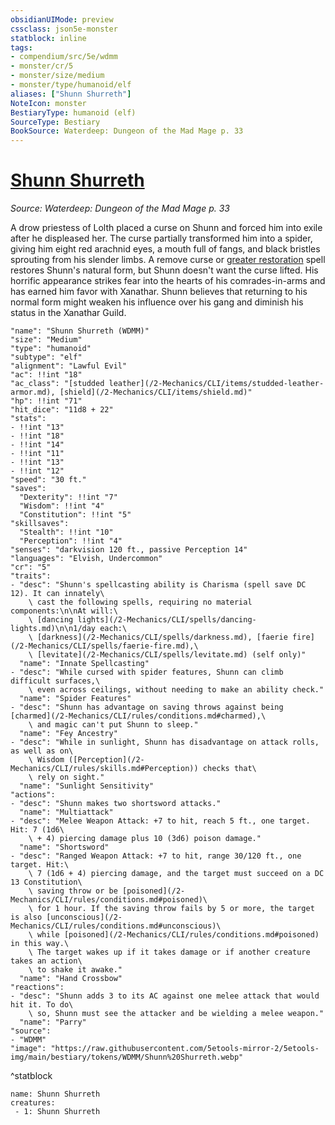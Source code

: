 ```yaml
---
obsidianUIMode: preview
cssclass: json5e-monster
statblock: inline
tags:
- compendium/src/5e/wdmm
- monster/cr/5
- monster/size/medium
- monster/type/humanoid/elf
aliases: ["Shunn Shurreth"]
NoteIcon: monster
BestiaryType: humanoid (elf)
SourceType: Bestiary
BookSource: Waterdeep: Dungeon of the Mad Mage p. 33
---
```

# [Shunn Shurreth](2-Mechanics/CLI/bestiary/npc/shunn-shurreth-wdmm.md)
*Source: Waterdeep: Dungeon of the Mad Mage p. 33*  

A drow priestess of Lolth placed a curse on Shunn and forced him into exile after he displeased her. The curse partially transformed him into a spider, giving him eight red arachnid eyes, a mouth full of fangs, and black bristles sprouting from his slender limbs. A remove curse or [greater restoration](/2-Mechanics/CLI/spells/greater-restoration.md) spell restores Shunn's natural form, but Shunn doesn't want the curse lifted. His horrific appearance strikes fear into the hearts of his comrades-in-arms and has earned him favor with Xanathar. Shunn believes that returning to his normal form might weaken his influence over his gang and diminish his status in the Xanathar Guild.

```statblock
"name": "Shunn Shurreth (WDMM)"
"size": "Medium"
"type": "humanoid"
"subtype": "elf"
"alignment": "Lawful Evil"
"ac": !!int "18"
"ac_class": "[studded leather](/2-Mechanics/CLI/items/studded-leather-armor.md), [shield](/2-Mechanics/CLI/items/shield.md)"
"hp": !!int "71"
"hit_dice": "11d8 + 22"
"stats":
- !!int "13"
- !!int "18"
- !!int "14"
- !!int "11"
- !!int "13"
- !!int "12"
"speed": "30 ft."
"saves":
  "Dexterity": !!int "7"
  "Wisdom": !!int "4"
  "Constitution": !!int "5"
"skillsaves":
  "Stealth": !!int "10"
  "Perception": !!int "4"
"senses": "darkvision 120 ft., passive Perception 14"
"languages": "Elvish, Undercommon"
"cr": "5"
"traits":
- "desc": "Shunn's spellcasting ability is Charisma (spell save DC 12). It can innately\
    \ cast the following spells, requiring no material components:\n\nAt will:\
    \ [dancing lights](/2-Mechanics/CLI/spells/dancing-lights.md)\n\n1/day each:\
    \ [darkness](/2-Mechanics/CLI/spells/darkness.md), [faerie fire](/2-Mechanics/CLI/spells/faerie-fire.md),\
    \ [levitate](/2-Mechanics/CLI/spells/levitate.md) (self only)"
  "name": "Innate Spellcasting"
- "desc": "While cursed with spider features, Shunn can climb difficult surfaces,\
    \ even across ceilings, without needing to make an ability check."
  "name": "Spider Features"
- "desc": "Shunn has advantage on saving throws against being [charmed](/2-Mechanics/CLI/rules/conditions.md#charmed),\
    \ and magic can't put Shunn to sleep."
  "name": "Fey Ancestry"
- "desc": "While in sunlight, Shunn has disadvantage on attack rolls, as well as on\
    \ Wisdom ([Perception](/2-Mechanics/CLI/rules/skills.md#Perception)) checks that\
    \ rely on sight."
  "name": "Sunlight Sensitivity"
"actions":
- "desc": "Shunn makes two shortsword attacks."
  "name": "Multiattack"
- "desc": "Melee Weapon Attack: +7 to hit, reach 5 ft., one target. Hit: 7 (1d6\
    \ + 4) piercing damage plus 10 (3d6) poison damage."
  "name": "Shortsword"
- "desc": "Ranged Weapon Attack: +7 to hit, range 30/120 ft., one target. Hit:\
    \ 7 (1d6 + 4) piercing damage, and the target must succeed on a DC 13 Constitution\
    \ saving throw or be [poisoned](/2-Mechanics/CLI/rules/conditions.md#poisoned)\
    \ for 1 hour. If the saving throw fails by 5 or more, the target is also [unconscious](/2-Mechanics/CLI/rules/conditions.md#unconscious)\
    \ while [poisoned](/2-Mechanics/CLI/rules/conditions.md#poisoned) in this way.\
    \ The target wakes up if it takes damage or if another creature takes an action\
    \ to shake it awake."
  "name": "Hand Crossbow"
"reactions":
- "desc": "Shunn adds 3 to its AC against one melee attack that would hit it. To do\
    \ so, Shunn must see the attacker and be wielding a melee weapon."
  "name": "Parry"
"source":
- "WDMM"
"image": "https://raw.githubusercontent.com/5etools-mirror-2/5etools-img/main/bestiary/tokens/WDMM/Shunn%20Shurreth.webp"
```
^statblock

```encounter-table
name: Shunn Shurreth
creatures:
 - 1: Shunn Shurreth
```